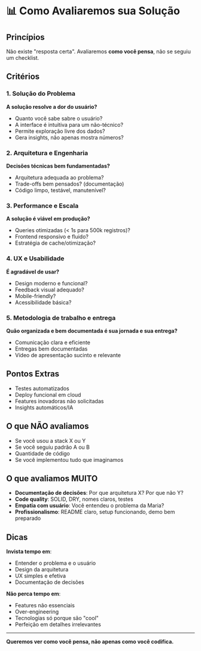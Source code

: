 # 📊 Como Avaliaremos sua Solução

## Princípios

Não existe "resposta certa". Avaliaremos **como você pensa**, não se seguiu um checklist.

## Critérios

### 1. Solução do Problema

**A solução resolve a dor do usuário?**

- Quanto você sabe sabre o usuário?
- A interface é intuitiva para um não-técnico?
- Permite exploração livre dos dados?
- Gera insights, não apenas mostra números?

### 2. Arquitetura e Engenharia

**Decisões técnicas bem fundamentadas?**

- Arquitetura adequada ao problema?
- Trade-offs bem pensados? (documentação)
- Código limpo, testável, manutenível?

### 3. Performance e Escala

**A solução é viável em produção?**

- Queries otimizadas (< 1s para 500k registros)?
- Frontend responsivo e fluido?
- Estratégia de cache/otimização?

### 4. UX e Usabilidade

**É agradável de usar?**

- Design moderno e funcional?
- Feedback visual adequado?
- Mobile-friendly?
- Acessibilidade básica?

### 5. Metodologia de trabalho e entrega

**Quão organizada e bem documentada é sua jornada e sua entrega?**

- Comunicação clara e eficiente
- Entregas bem documentadas
- Vídeo de apresentação sucinto e relevante

## Pontos Extras

- Testes automatizados
- Deploy funcional em cloud
- Features inovadoras não solicitadas
- Insights automáticos/IA

## O que NÃO avaliamos

- Se você usou a stack X ou Y
- Se você seguiu padrão A ou B
- Quantidade de código
- Se você implementou tudo que imaginamos

## O que avaliamos MUITO

- **Documentação de decisões**: Por que arquitetura X? Por que não Y?
- **Code quality**: SOLID, DRY, nomes claros, testes
- **Empatia com usuário**: Você entendeu o problema da Maria?
- **Profissionalismo**: README claro, setup funcionando, demo bem preparado

## Dicas

**Invista tempo em**:
- Entender o problema e o usuário
- Design da arquitetura
- UX simples e efetiva
- Documentação de decisões

**Não perca tempo em**:
- Features não essenciais
- Over-engineering
- Tecnologias só porque são "cool"
- Perfeição em detalhes irrelevantes

---

**Queremos ver como você pensa, não apenas como você codifica.**

